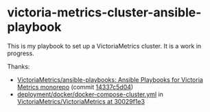 # victoria-metrics-cluster-ansible-playbook

This is my playbook to set up a VictoriaMetrics cluster.
It is a work in progress.

Thanks:
  - [VictoriaMetrics/ansible-playbooks: Ansible Playbooks for Victoria Metrics monorepo](https://github.com/VictoriaMetrics/ansible-playbooks) (commit [14337c5d04](https://github.com/VictoriaMetrics/ansible-playbooks/tree/14337c5d044f27ce7e6d9503ea2e4f0533d88d5a))
  - [deployment/docker/docker-compose-cluster.yml](https://github.com/VictoriaMetrics/VictoriaMetrics/blob/30029f1e3995c795a603be253fa647924538f89b/deployment/docker/docker-compose-cluster.yml) in [VictoriaMetrics/VictoriaMetrics at 30029f1e3](https://github.com/VictoriaMetrics/VictoriaMetrics/tree/30029f1e3995c795a603be253fa647924538f89b)

